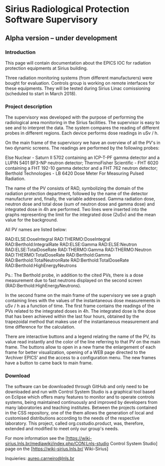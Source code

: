 # Sirius Radiological Protection Software Supervisory 

## Alpha version – under development 

### Introduction

This page will contain documentation about the EPICS IOC for radiation protection equipments at Sirius building.

Three radiation monitoring systems (from different manufacturers) were bought for evaluation. Controls group is working on remote interfaces for these equipments. They will be tested during Sirius Linac comissioning (scheduled to start in March 2018).

### Project description

The supervisory was developed with the purpose of performing the radiological area  monitoring in the Sirius facilities. The supervisor is easy to see and to interpret the data. The system compares the reading of different probes in different regions. Each device performs dose readings in uSv / h.

On the main frame of the supervisory we have an overview of all the PV's in two dynamic screens. The readings are performed by the following probes:

Else Nuclear - Saturn II 5702 containing an ICP-T-PF gamma detector and a LUPIN 5401 BF3-NP neutron detector;
ThermoFisher Scientific - FHT 6020 containing a FHT 192-10 gamma detector and a FHT 762 neutron detector;
Berthold Technologies - LB 6420 Dose Meter For Measuring Pulsed Radiation.

The name of the PV consists of RAD, symbolizing the domain of the radiation protection department, followed by the name of the detector manufacturer and, finally, the variable addressed. Gamma radiation dose, neutron dose and total dose (sum of neutron dose  and gamma dose) and integrated dose in 4h are performed. Two lines were inserted into the graphs representing the limit for the integrated dose (2uSv) and the mean value for the background.

All PV names are listed below:

RAD:ELSE:DoseIntegral
RAD:THERMO:DoseIntegral
RAD:Berthold:IntegralRate
RAD:ELSE:Gamma
RAD:ELSE:Neutron
RAD:ELSE:TotalDoseRate
RAD:THERMO:Gamma
RAD:THERMO:Neutron
RAD:THERMO:TotalDoseRate
RAD:Berthold:Gamma
RAD:Berthold:TotalNeutronRate
RAD:Berthold:TotalDoseRate
RAD:Berthold:HighEnergyNeutrons

Ps.: The Berthold probe, in addition to the cited PVs, there is a dose measurement due to fast neutrons displayed on the second screen (RAD:Berthold:HighEnergyNeutrons).

In the second frame on the main frame of the supervisory we see a graph containing lines with the values of the instantaneous dose measurements in uSv / h as a function of time. The first frame contains the readings of the PVs related to the integrated doses in 4h. The integrated dose is the dose that has been achieved within the last four hours, obtained by the trapezoidal method that makes use of the instantaneous measurement and time difference for the calculation.

There are interactive buttons and a legend relating the name of the PV, its value read instantly and the color of the line referring to that PV on the main frame. The buttons allow to open in a new frame the enlargement of each frame for better visualization, opening of a WEB page directed to the ‘Archiver EPICS’ and the access to a configuration menu. The new frames have a button to came back to main frame.

### Download

The software can be downloaded through GitHub and only need to be downloaded and run with Control System Studio is a graphical tool based on Eclipse which offers many features to monitor and to operate controls systems, being maintained continuously and improved by developers from many laboratories and teaching institutes. Between the projects contained in the CSS repository, one of the them allows the generation of local and customised distributions according to the needs of the respective laboratory. This project, called org.csstudio.product, was, therefore, extended and modified to meet only our group's needs.

For more information see the [https://wiki-sirius.lnls.br/mediawiki/index.php/CON:Lnls-studio Control System Studio] page on the [https://wiki-sirius.lnls.br/ Wiki-Sirius]

Inquieries: aureo.carneiro@lnls.br
